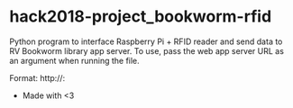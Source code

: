 # hack2018-project_bookworm-rfid
Python program to interface Raspberry Pi + RFID reader and send data to RV Bookworm library app server. To use, pass the web app server URL as an argument when running the file.

Format:
http://<IP>:<PORT><API CALL>

- Made with <3